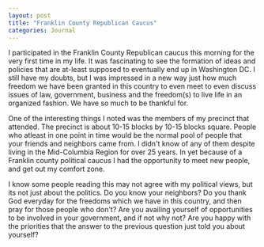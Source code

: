 ```yaml
---
layout: post
title: "Franklin County Republican Caucus"
categories: Journal
---
```


I participated in the Franklin County Republican caucus this morning for the very first time in my life. It was fascinating to see the formation of ideas and policies that are at-least supposed to eventually end up in Washington DC. I still have my doubts, but I was impressed in a new way just how much freedom we have been granted in this country to even meet to even discuss issues of law, government, business and the freedom(s) to live life in an organized fashion. We have so much to be thankful for.

One of the interesting things I noted was the members of my precinct that attended. The precinct is about 10-15 blocks by 10-15 blocks square. People who atleast in one point in time would be the normal pool of people that your friends and neighbors came from. I didn't know of any of them despite living in the Mid-Columbia Region for over 25 years. In yet because of a Franklin county political caucus I had the opportunity to meet new people, and get out my comfort zone.

I know some people reading this may not agree with my political views, but its not just about the politics. Do you know your neighbors? Do you thank God everyday for the freedoms which we have in this country, and then pray for those people who don't? Are you availing yourself of opportunities to be involved in your government, and if not why not? Are you happy with the priorities that the answer to the previous question just told you about yourself?
